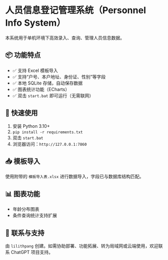 # 人员信息登记管理系统（Personnel Info System）

本系统用于单机环境下高效录入、查询、管理人员信息数据。

## 📦 功能特点
- ✅ 支持 Excel 模板导入
- ✅ 支持“户号、本户地址、身份证、性别”等字段
- ✅ 本地 SQLite 存储，自动保存数据
- ✅ 图表统计功能（ECharts）
- ✅ 双击 `start.bat` 即可运行（无需联网）

## 🚀 快速使用
1. 安装 Python 3.10+
2. `pip install -r requirements.txt`
3. 双击 `start.bat`
4. 浏览器访问：`http://127.0.0.1:7860`

## 📥 模板导入
使用附带的 `模板导入表.xlsx` 进行数据导入，字段已与数据库结构匹配。

## 📊 图表功能
- 年龄分布图表
- 条件查询统计支持扩展

## 📝 联系与支持
由 `lilithpang` 创建。如需协助部署、功能拓展、转为局域网或云端使用，欢迎联系 ChatGPT 项目支持。
